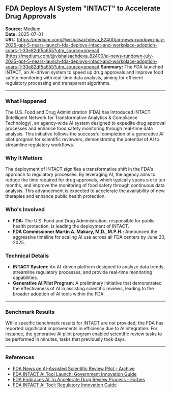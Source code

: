 ## FDA Deploys AI System "INTACT" to Accelerate Drug Approvals

**Source:** Medium  
**Date:** 2025-07-01  
**URL:** [https://medium.com/@vishalsachdeva_82400/ai-news-rundown-july-2025-gpt-5-nears-launch-fda-deploys-intact-and-workplace-adoption-soars-1-33e82df5a655?utm_source=openai](https://medium.com/@vishalsachdeva_82400/ai-news-rundown-july-2025-gpt-5-nears-launch-fda-deploys-intact-and-workplace-adoption-soars-1-33e82df5a655?utm_source=openai)
**Summary:** The FDA launched INTACT, an AI-driven system to speed up drug approvals and improve food safety monitoring with real-time data analysis, aiming for efficient regulatory processing and transparent algorithms.

---

### What Happened

The U.S. Food and Drug Administration (FDA) has introduced INTACT (Intelligent Network for Transformative Analytics & Compliance Technology), an agency-wide AI system designed to expedite drug approval processes and enhance food safety monitoring through real-time data analysis. This initiative follows the successful completion of a generative AI pilot program for scientific reviewers, demonstrating the potential of AI to streamline regulatory workflows.  

### Why It Matters

The deployment of INTACT signifies a transformative shift in the FDA's approach to regulatory processes. By leveraging AI, the agency aims to reduce the time required for drug approvals, which typically spans six to ten months, and improve the monitoring of food safety through continuous data analysis. This advancement is expected to accelerate the availability of new therapies and enhance public health protection.

### Who's Involved

- **FDA:** The U.S. Food and Drug Administration, responsible for public health protection, is leading the deployment of INTACT.
- **FDA Commissioner Martin A. Makary, M.D., M.P.H.:** Announced the aggressive timeline for scaling AI use across all FDA centers by June 30, 2025.

### Technical Details

- **INTACT System:** An AI-driven platform designed to analyze data trends, streamline regulatory processes, and provide real-time monitoring capabilities.  
- **Generative AI Pilot Program:** A preliminary initiative that demonstrated the effectiveness of AI in assisting scientific reviews, leading to the broader adoption of AI tools within the FDA.

---

### Benchmark Results

While specific benchmark results for INTACT are not provided, the FDA has reported significant improvements in efficiency due to AI integration. For instance, the generative AI pilot program enabled scientific review tasks to be performed in minutes, tasks that previously took days.

---

### References

- [FDA News on AI-Assisted Scientific Review Pilot - Archive](https://web.archive.org/web/20240530000000if_/https://www.fda.gov/news-events/press-announcements/fda-announces-completion-first-ai-assisted-scientific-review-pilot-and-aggressive-agency-wide-ai)
- [FDA INTACT AI Tool Launch: Government Innovation Guide](https://konceptual.ai/trending/fda-intact-ai-tool-launch-government-innovation-guide?utm_source=openai)
- [FDA Embraces AI To Accelerate Drug Review Process - Forbes](https://www.forbes.com/sites/torconstantino/2025/05/22/fda-embraces-ai-to-accelerate-drug-review-process/)
- [FDA INTACT AI Tool: Regulatory Innovation Guide](https://konceptual.ai/trending/fda-intact-ai-tool-regulatory-innovation-guide)
